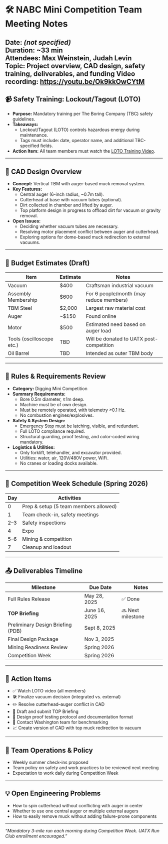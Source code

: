 # 🛠️ NABC Mini Competition Team Meeting Notes

**Date:** _(not specified)_  
**Duration:** ~33 min  
**Attendees:** Max Weinstein, Judah Levin  
**Topic:** Project overview, CAD design, safety training, deliverables, and funding
**Video recording:** https://youtu.be/Ok9kkOwCYtM
---

## 📹 Safety Training: Lockout/Tagout (LOTO)

- **Purpose:** Mandatory training per The Boring Company (TBC) safety guidelines.
- **Takeaways:**
  - Lockout/Tagout (LOTO) controls hazardous energy during maintenance.
  - Tags must include: date, operator name, and additional TBC-specified fields.
- **Action Item:** All team members must watch the [LOTO Training Video](https://www.youtube.com/watch?v=o5CWnUFsevo).

---

## 🧰 CAD Design Overview

- **Concept:** Vertical TBM with auger-based muck removal system.
- **Key Features:**
  - Central auger (6-inch radius, ~0.7m tall).
  - Cutterhead at base with vacuum tubes (optional).
  - Dirt collected in chamber and lifted by auger.
  - Top platform design in progress to offload dirt for vacuum or gravity removal.
- **Open Issues:**
  - Deciding whether vacuum tubes are necessary.
  - Resolving motor placement conflict between auger and cutterhead.
  - Exploring options for dome-based muck redirection to external vacuums.

---

## 🧾 Budget Estimates (Draft)

| Item                     | Estimate | Notes                                      |
|--------------------------|----------|--------------------------------------------|
| Vacuum                  | $400     | Craftsman industrial vacuum                |
| Assembly Membership     | $600     | For 6 people/month (may reduce members)    |
| TBM Steel               | $2,000   | Largest raw material cost                  |
| Auger                   | ~$150    | Found online                               |
| Motor                   | $500     | Estimated need based on auger load         |
| Tools (oscilloscope etc.) | TBD    | Will be donated to UATX post-competition   |
| Oil Barrel              | TBD      | Intended as outer TBM body                 |

---

## 📘 Rules & Requirements Review

- **Category:** Digging Mini Competition
- **Summary Requirements:**
  - Bore 0.5m diameter, ≥1m deep.
  - Machine must be of own design.
  - Must be remotely operated, with telemetry ≥0.1 Hz.
  - No combustion engines/explosives.
- **Safety & System Design:**
  - Emergency Stop must be latching, visible, and redundant.
  - Full LOTO compliance required.
  - Structural guarding, proof testing, and color-coded wiring mandatory.
- **Logistics & Utilities:**
  - Only forklift, telehandler, and excavator provided.
  - Utilities: water, air, 120V/480V power, WiFi.
  - No cranes or loading docks available.

---

## 📆 Competition Week Schedule (Spring 2026)

| Day | Activities |
|-----|------------|
| 0   | Prep & setup (5 team members allowed) |
| 1   | Team check-in, safety meetings         |
| 2–3 | Safety inspections                     |
| 4   | Expo                                    |
| 5–6 | Mining & competition                   |
| 7   | Cleanup and loadout                    |

---

## 📤 Deliverables Timeline

| Milestone | Due Date | Notes |
|-----------|----------|-------|
| Full Rules Release       | May 28, 2025 | ✅ Done |
| **TOP Briefing**         | June 16, 2025 | 🔜 Next milestone |
| Preliminary Design Briefing (PDB) | Sept 8, 2025 | |
| Final Design Package     | Nov 3, 2025 | |
| Mining Readiness Review  | Spring 2026 | |
| Competition Week         | Spring 2026 | |

---

## 📌 Action Items

- ✅ Watch LOTO video (all members)
- 🛠️ Finalize vacuum decision (integrated vs. external)
- ✏️ Resolve cutterhead–auger conflict in CAD
- 📄 Draft and submit TOP Briefing
- 🧪 Design proof testing protocol and documentation format
- 🤝 Contact Washington team for benchmarking
- 📈 Create version of CAD with top muck redirection to vacuum

---

## 📝 Team Operations & Policy

- Weekly summer check-ins proposed
- Team policy on safety and work practices to be reviewed next meeting
- Expectation to work daily during Competition Week

---

## 💡 Open Engineering Problems

- How to spin cutterhead without conflicting with auger in center
- Whether to use one central auger or multiple external augers
- How to easily remove muck without adding failure-prone components

---

_“Mandatory 3-mile run each morning during Competition Week. UATX Run Club enrollment encouraged.”_

